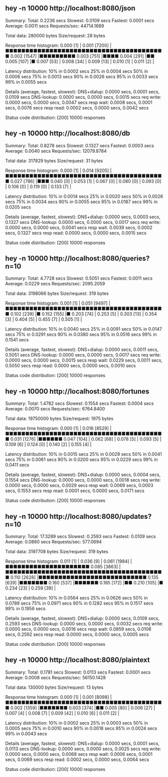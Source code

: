 ##  hey -n 10000 http://localhost:8080/json

Summary:
  Total:	0.2236 secs
  Slowest:	0.0109 secs
  Fastest:	0.0001 secs
  Average:	0.0011 secs
  Requests/sec:	44714.1689

  Total data:	280000 bytes
  Size/request:	28 bytes

Response time histogram:
  0.000 [1]	|
  0.001 [7200]	|■■■■■■■■■■■■■■■■■■■■■■■■■■■■■■■■■■■■■■■■
  0.002 [1547]	|■■■■■■■■■
  0.003 [751]	|■■■■
  0.004 [291]	|■■
  0.005 [107]	|■
  0.007 [53]	|
  0.008 [34]	|
  0.009 [13]	|
  0.010 [1]	|
  0.011 [2]	|


Latency distribution:
  10% in 0.0002 secs
  25% in 0.0004 secs
  50% in 0.0006 secs
  75% in 0.0013 secs
  90% in 0.0026 secs
  95% in 0.0033 secs
  99% in 0.0055 secs

Details (average, fastest, slowest):
  DNS+dialup:	0.0000 secs, 0.0001 secs, 0.0109 secs
  DNS-lookup:	0.0000 secs, 0.0000 secs, 0.0015 secs
  req write:	0.0000 secs, 0.0000 secs, 0.0047 secs
  resp wait:	0.0008 secs, 0.0001 secs, 0.0076 secs
  resp read:	0.0002 secs, 0.0000 secs, 0.0042 secs

Status code distribution:
  [200]	10000 responses



##  hey -n 10000 http://localhost:8080/db

Summary:
  Total:	0.8278 secs
  Slowest:	0.1327 secs
  Fastest:	0.0003 secs
  Average:	0.0040 secs
  Requests/sec:	12079.8784

  Total data:	317829 bytes
  Size/request:	31 bytes

Response time histogram:
  0.000 [1]	|
  0.014 [9205]	|■■■■■■■■■■■■■■■■■■■■■■■■■■■■■■■■■■■■■■■■
  0.027 [786]	|■■■
  0.040 [0]	|
  0.053 [1]	|
  0.067 [0]	|
  0.080 [0]	|
  0.093 [0]	|
  0.106 [0]	|
  0.119 [0]	|
  0.133 [7]	|


Latency distribution:
  10% in 0.0014 secs
  25% in 0.0020 secs
  50% in 0.0026 secs
  75% in 0.0034 secs
  90% in 0.0055 secs
  95% in 0.0187 secs
  99% in 0.0205 secs

Details (average, fastest, slowest):
  DNS+dialup:	0.0000 secs, 0.0003 secs, 0.1327 secs
  DNS-lookup:	0.0000 secs, 0.0000 secs, 0.0017 secs
  req write:	0.0000 secs, 0.0000 secs, 0.0041 secs
  resp wait:	0.0039 secs, 0.0002 secs, 0.1327 secs
  resp read:	0.0000 secs, 0.0000 secs, 0.0015 secs

Status code distribution:
  [200]	10000 responses



##  hey -n 10000 http://localhost:8080/queries?n=10

Summary:
  Total:	4.7728 secs
  Slowest:	0.5051 secs
  Fastest:	0.0011 secs
  Average:	0.0229 secs
  Requests/sec:	2095.2059

  Total data:	3198066 bytes
  Size/request:	319 bytes

Response time histogram:
  0.001 [1]	|
  0.051 [9497]	|■■■■■■■■■■■■■■■■■■■■■■■■■■■■■■■■■■■■■■■■
  0.102 [239]	|■
  0.152 [155]	|■
  0.203 [74]	|
  0.253 [5]	|
  0.303 [13]	|
  0.354 [3]	|
  0.404 [5]	|
  0.455 [7]	|
  0.505 [1]	|


Latency distribution:
  10% in 0.0040 secs
  25% in 0.0091 secs
  50% in 0.0147 secs
  75% in 0.0291 secs
  90% in 0.0380 secs
  95% in 0.0516 secs
  99% in 0.1541 secs

Details (average, fastest, slowest):
  DNS+dialup:	0.0000 secs, 0.0011 secs, 0.5051 secs
  DNS-lookup:	0.0000 secs, 0.0000 secs, 0.0017 secs
  req write:	0.0000 secs, 0.0000 secs, 0.0015 secs
  resp wait:	0.0229 secs, 0.0011 secs, 0.5050 secs
  resp read:	0.0000 secs, 0.0000 secs, 0.0010 secs

Status code distribution:
  [200]	10000 responses



##  hey -n 10000 http://localhost:8080/fortunes

Summary:
  Total:	1.4782 secs
  Slowest:	0.1554 secs
  Fastest:	0.0004 secs
  Average:	0.0070 secs
  Requests/sec:	6764.8400

  Total data:	19750000 bytes
  Size/request:	1975 bytes

Response time histogram:
  0.000 [1]	|
  0.016 [8529]	|■■■■■■■■■■■■■■■■■■■■■■■■■■■■■■■■■■■■■■■■
  0.031 [1276]	|■■■■■■
  0.047 [104]	|
  0.062 [68]	|
  0.078 [5]	|
  0.093 [5]	|
  0.109 [6]	|
  0.124 [0]	|
  0.140 [2]	|
  0.155 [4]	|


Latency distribution:
  10% in 0.0015 secs
  25% in 0.0029 secs
  50% in 0.0041 secs
  75% in 0.0061 secs
  90% in 0.0200 secs
  95% in 0.0229 secs
  99% in 0.0411 secs

Details (average, fastest, slowest):
  DNS+dialup:	0.0000 secs, 0.0004 secs, 0.1554 secs
  DNS-lookup:	0.0000 secs, 0.0000 secs, 0.0018 secs
  req write:	0.0000 secs, 0.0000 secs, 0.0029 secs
  resp wait:	0.0069 secs, 0.0003 secs, 0.1553 secs
  resp read:	0.0001 secs, 0.0000 secs, 0.0171 secs

Status code distribution:
  [200]	10000 responses



##  hey -n 10000 http://localhost:8080/updates?n=10

Summary:
  Total:	17.3289 secs
  Slowest:	0.2593 secs
  Fastest:	0.0109 secs
  Average:	0.0860 secs
  Requests/sec:	577.0694

  Total data:	3197708 bytes
  Size/request:	319 bytes

Response time histogram:
  0.011 [1]	|
  0.036 [9]	|
  0.061 [1984]	|■■■■■■■■■■■■■■■■■■■■■
  0.085 [3863]	|■■■■■■■■■■■■■■■■■■■■■■■■■■■■■■■■■■■■■■■■
  0.110 [2628]	|■■■■■■■■■■■■■■■■■■■■■■■■■■■
  0.135 [639]	|■■■■■■■
  0.160 [537]	|■■■■■■
  0.185 [172]	|■■
  0.210 [105]	|■
  0.234 [23]	|
  0.259 [39]	|


Latency distribution:
  10% in 0.0564 secs
  25% in 0.0626 secs
  50% in 0.0789 secs
  75% in 0.0971 secs
  90% in 0.1282 secs
  95% in 0.1517 secs
  99% in 0.1956 secs

Details (average, fastest, slowest):
  DNS+dialup:	0.0000 secs, 0.0109 secs, 0.2593 secs
  DNS-lookup:	0.0000 secs, 0.0000 secs, 0.0032 secs
  req write:	0.0000 secs, 0.0000 secs, 0.0016 secs
  resp wait:	0.0859 secs, 0.0108 secs, 0.2592 secs
  resp read:	0.0000 secs, 0.0000 secs, 0.0005 secs

Status code distribution:
  [200]	10000 responses



##  hey -n 10000 http://localhost:8080/plaintext

Summary:
  Total:	0.1781 secs
  Slowest:	0.0113 secs
  Fastest:	0.0001 secs
  Average:	0.0008 secs
  Requests/sec:	56150.1428

  Total data:	130000 bytes
  Size/request:	13 bytes

Response time histogram:
  0.000 [1]	|
  0.001 [8098]	|■■■■■■■■■■■■■■■■■■■■■■■■■■■■■■■■■■■■■■■■
  0.002 [1359]	|■■■■■■■
  0.003 [374]	|■■
  0.005 [80]	|
  0.006 [27]	|
  0.007 [4]	|
  0.008 [7]	|
  0.009 [42]	|
  0.010 [6]	|
  0.011 [2]	|


Latency distribution:
  10% in 0.0002 secs
  25% in 0.0003 secs
  50% in 0.0005 secs
  75% in 0.0010 secs
  90% in 0.0018 secs
  95% in 0.0024 secs
  99% in 0.0043 secs

Details (average, fastest, slowest):
  DNS+dialup:	0.0000 secs, 0.0001 secs, 0.0113 secs
  DNS-lookup:	0.0000 secs, 0.0000 secs, 0.0025 secs
  req write:	0.0000 secs, 0.0000 secs, 0.0068 secs
  resp wait:	0.0006 secs, 0.0001 secs, 0.0069 secs
  resp read:	0.0002 secs, 0.0000 secs, 0.0064 secs

Status code distribution:
  [200]	10000 responses



